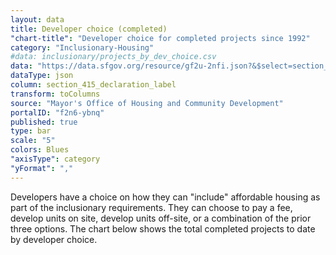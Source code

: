 ```yaml
---
layout: data
title: Developer choice (completed)
"chart-title": "Developer choice for completed projects since 1992"
category: "Inclusionary-Housing"
#data: inclusionary/projects_by_dev_choice.csv
data: "https://data.sfgov.org/resource/gf2u-2nfi.json?&$select=section_415_declaration_label,count(*)&$where=status_of_project=%27Completed%27+AND+NOT+section_415_declaration_label=%27Units%20for%20Off-Site%20Project%27&$group=section_415_declaration_label&$order=count+asc"
dataType: json
column: section_415_declaration_label
transform: toColumns
source: "Mayor's Office of Housing and Community Development"
portalID: "f2n6-ybnq"
published: true
type: bar
scale: "5"
colors: Blues
"axisType": category
"yFormat": ","
---
```


Developers have a choice on how they can "include" affordable housing as part of the inclusionary requirements. They can choose to pay a fee, develop units on site, develop units off-site, or a combination of the prior three options. The chart below shows the total completed projects to date by developer choice.